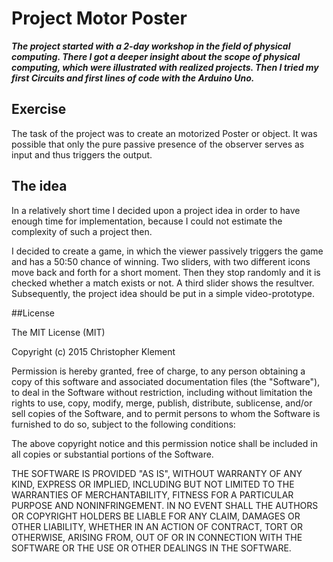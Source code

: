 # Project Motor Poster

***The project started with a 2-day workshop in the field of physical computing. There I got a deeper insight about the scope of physical computing, which were illustrated with realized projects. Then I tried my first Circuits and first lines of code with the Arduino Uno.***

## Exercise

The task of the project was to create an motorized Poster or object. It was possible that only the pure passive presence of the observer serves as input and thus triggers the output.

## The idea

In a relatively short time I decided upon a project idea in order to have enough time for implementation, because I could not estimate the complexity of such a project then.

I decided to create a game, in which the viewer passively triggers the game and has a 50:50 chance of winning. Two sliders, with two different icons move back and forth for a short moment. Then they stop randomly and it is checked whether a match exists or not. A third slider shows the resultver.
Subsequently, the project idea should be put in a simple video-prototype.


##License

The MIT License (MIT)

Copyright (c) 2015 Christopher Klement

Permission is hereby granted, free of charge, to any person obtaining a copy
of this software and associated documentation files (the "Software"), to deal
in the Software without restriction, including without limitation the rights
to use, copy, modify, merge, publish, distribute, sublicense, and/or sell
copies of the Software, and to permit persons to whom the Software is
furnished to do so, subject to the following conditions:

The above copyright notice and this permission notice shall be included in all
copies or substantial portions of the Software.

THE SOFTWARE IS PROVIDED "AS IS", WITHOUT WARRANTY OF ANY KIND, EXPRESS OR
IMPLIED, INCLUDING BUT NOT LIMITED TO THE WARRANTIES OF MERCHANTABILITY,
FITNESS FOR A PARTICULAR PURPOSE AND NONINFRINGEMENT. IN NO EVENT SHALL THE
AUTHORS OR COPYRIGHT HOLDERS BE LIABLE FOR ANY CLAIM, DAMAGES OR OTHER
LIABILITY, WHETHER IN AN ACTION OF CONTRACT, TORT OR OTHERWISE, ARISING FROM,
OUT OF OR IN CONNECTION WITH THE SOFTWARE OR THE USE OR OTHER DEALINGS IN THE
SOFTWARE.
